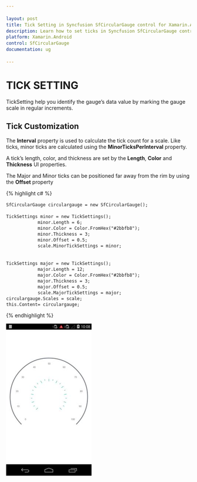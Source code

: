 ```yaml
---

layout: post
title: Tick Setting in Syncfusion SfCircularGauge control for Xamarin.Android 
description: Learn how to set ticks in Syncfusion SfCircularGauge control
platform: Xamarin.Android
control: SfCircularGauge
documentation: ug

---
```


# TICK SETTING

TickSetting help you identify the gauge’s data value by marking the gauge scale in regular increments.

## Tick Customization  

The **Interval** property is used to calculate the tick count for a scale. Like ticks, minor ticks are calculated using the **MinorTicksPerInterval** property.

A tick’s length, color, and thickness are set by the **Length**, **Color** and **Thickness** UI properties.

The Major and Minor ticks can be positioned far away from the rim by using the **Offset** property


{% highlight c# %}

    SfCircularGauge circulargauge = new SfCircularGauge();

    TickSettings minor = new TickSettings();
                minor.Length = 6;
                minor.Color = Color.FromHex("#2bbfb8");
                minor.Thickness = 3;
                minor.Offset = 0.5;
                scale.MinorTickSettings = minor;


    TickSettings major = new TickSettings();
                major.Length = 12;
                major.Color = Color.FromHex("#2bbfb8");
                major.Thickness = 3;
                major.Offset = 0.5;
                scale.MajorTickSettings = major;
    circulargauge.Scales = scale;
    this.Content= circulargauge;

{% endhighlight %}

![](tick-setting_images/tick-setting_img1.png)